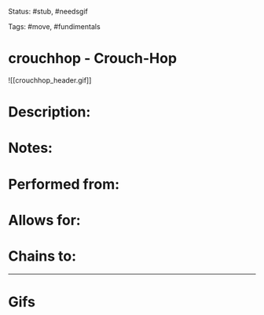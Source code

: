 Status: #stub, #needsgif 

Tags: #move, #fundimentals 

# crouchhop - Crouch-Hop
![[crouchhop_header.gif]]
# Description:


# Notes:


# Performed from:


# Allows for:


# Chains to:


___
# Gifs

